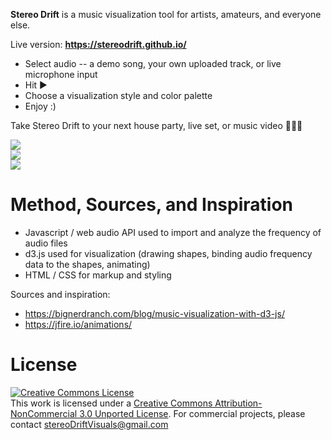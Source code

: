 <b>Stereo Drift</b> is a music visualization tool for artists, amateurs, and everyone else.

Live version: <b>https://stereodrift.github.io/</b>

* Select audio -- a demo song, your own uploaded track, or live microphone input
* Hit ▶️
* Choose a visualization style and color palette
* Enjoy :)

Take Stereo Drift to your next house party, live set, or music video 🎵💃🎹

<img src="https://github.com/stereoDrift/stereoDrift.github.io/blob/main/examples/stereoDriftGif1.gif"/><br />
<img src="https://github.com/stereoDrift/stereoDrift.github.io/blob/main/examples/stereoDriftGif2.gif"/><br />
<img src="https://github.com/stereoDrift/stereoDrift.github.io/blob/main/examples/stereoDriftGif3.gif"/><br />

Method, Sources, and Inspiration
=======

* Javascript / web audio API used to import and analyze the frequency of audio files
* d3.js used for visualization (drawing shapes, binding audio frequency data to the shapes, animating)
* HTML / CSS for markup and styling

Sources and inspiration:

* https://bignerdranch.com/blog/music-visualization-with-d3-js/
* https://jfire.io/animations/

License
=======
<a rel="license" href="http://creativecommons.org/licenses/by-nc/3.0/"><img alt="Creative Commons License" style="border-width:0" src="https://i.creativecommons.org/l/by-nc/3.0/88x31.png" /></a><br />This work is licensed under a <a rel="license" href="http://creativecommons.org/licenses/by-nc/3.0/">Creative Commons Attribution-NonCommercial 3.0 Unported License</a>.  For commercial projects, please contact stereoDriftVisuals@gmail.com